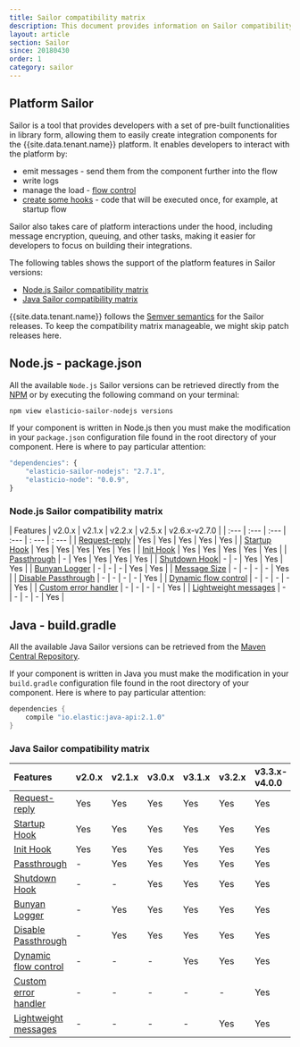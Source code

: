```yaml
---
title: Sailor compatibility matrix
description: This document provides information on Sailor compatibility matrix
layout: article
section: Sailor
since: 20180430
order: 1
category: sailor
---
```


## Platform Sailor

Sailor is a tool that provides developers with a set of pre-built functionalities in library form, allowing them to easily create integration components for the {{site.data.tenant.name}} platform. It enables developers to interact with the platform by:

* emit messages - send them from the component further into the flow
* write logs
* manage the load - [flow control](/guides/flow-control)
* [create some hooks](/references/sailor-hooks) - code that will be executed once, for example, at startup flow

Sailor also takes care of platform interactions under the hood, including message encryption, queuing, and other tasks, making it easier for developers to focus on building their integrations.

The following tables shows the support of the platform features in Sailor versions:

 * [Node.js Sailor compatibility matrix](#nodejs-sailor-compatibility-matrix)
 * [Java Sailor compatibility matrix](#java-sailor-compatibility-matrix)

{{site.data.tenant.name}} follows the [Semver semantics](https://en.wikipedia.org/wiki/Software_versioning)
for the Sailor releases. To keep the compatibility matrix manageable,
we might skip patch releases here.

## Node.js - package.json

All the available `Node.js` Sailor versions can be retrieved directly from the
[NPM](https://www.npmjs.com/package/elasticio-sailor-nodejs) or by executing the
following command on your terminal:

```sh
npm view elasticio-sailor-nodejs versions
```

If your component is written in Node.js then you must make the modification in
your `package.json` configuration file found in the root directory of your component.
Here is where to pay particular attention:

```js
"dependencies": {
    "elasticio-sailor-nodejs": "2.7.1",
    "elasticio-node": "0.0.9",
}
```

### Node.js Sailor compatibility matrix

| Features             | v2.0.x | v2.1.x | v2.2.x | v2.5.x | v2.6.x-v2.7.0 |
| :---                 | :---   | :---   | :---   | : --- | : --- |
| [Request-reply](/components/request-reply/index.html#request-reply-mechanism) | Yes    | Yes    | Yes    | Yes   | Yes   |
| [Startup Hook](/references/sailor-hooks.html#startup-hook) | Yes    | Yes    | Yes    | Yes   | Yes   |
| [Init Hook](/references/sailor-hooks.html#init-hook) | Yes    | Yes    | Yes    | Yes   | Yes   |
| [Passthrough](/guides/passthrough-feature) | -      | Yes    | Yes    | Yes   | Yes   |
| [Shutdown Hook](/references/sailor-hooks.html#shutdown-hook)| -      | -      | Yes    | Yes   | Yes   |
| [Bunyan Logger](/references/sailor-logger) | -      | -      | -      | Yes   | Yes   |
| [Message Size](/guides/platform-behavior.html#default-limits) | -      | -      | -      | -     | Yes   |
| [Disable Passthrough](/guides/passthrough-feature.html#disable-passthrough) | -      | -      | -      | -     | Yes   |
| [Dynamic flow control](/guides/flow-control) | -      | -      | -      | -     | Yes   |
| [Custom error handler](/guides/custom-error-handler.html) | -      | -      | -      | -     | Yes   |
| [Lightweight messages](/releases/20/31.html#support-for-large-messages) | -      | -      | -      | -     | Yes   |

## Java - build.gradle

All the available Java Sailor versions can be retrieved from the
[Maven Central Repository](https://search.maven.org/#search%7Cga%7C1%7Cio.elastic).

If your component is written in Java you must make the modification in your
`build.gradle` configuration file found in the root directory of your component.
Here is where to pay particular attention:

```java
dependencies {
    compile "io.elastic:java-api:2.1.0"
}
```

### Java Sailor compatibility matrix

| Features             | v2.0.x | v2.1.x | v3.0.x | v3.1.x | v3.2.x | v3.3.x-v4.0.0 |
| :---                 | :---   | :---   | :---   | :---   | :---   | :---   |
| [Request-reply](/components/request-reply/index.html#request-reply-mechanism) | Yes    | Yes    | Yes    | Yes    | Yes    | Yes    |
| [Startup Hook](/references/sailor-hooks.html#startup-hook) | Yes    | Yes    | Yes    | Yes    | Yes    | Yes    |
| [Init Hook](/references/sailor-hooks.html#init-hook) | Yes    | Yes    | Yes    | Yes    | Yes    | Yes    |
| [Passthrough](/guides/passthrough-feature) | -      | Yes    | Yes    | Yes    | Yes    | Yes    |
| [Shutdown Hook](/references/sailor-hooks.html#shutdown-hook) | -      | -      | Yes    | Yes    | Yes    | Yes    |
| [Bunyan Logger](/references/sailor-logger) | -      | Yes    | Yes    | Yes    | Yes    | Yes    |
| [Disable Passthrough](/guides/passthrough-feature.html#disable-passthrough) | -      | Yes    | Yes    | Yes    | Yes    | Yes    |
| [Dynamic flow control](/guides/flow-control) | -      | -      | -      | Yes    | Yes    | Yes    |
| [Custom error handler](/guides/custom-error-handler.html) | -      | -      | -      | -      | -      | Yes    |
| [Lightweight messages](/releases/20/31.html#support-for-large-messages) | -      | -      | -      | -      | Yes    | Yes    |
